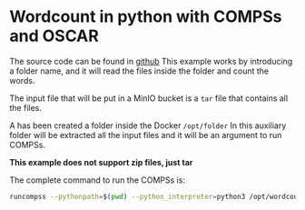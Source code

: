 # Wordcount in python with COMPSs and OSCAR

The source code can be found in [github](https://github.com/bsc-wdc/tutorial_apps/tree/stable/python/wordcount)
This example works by introducing a folder name, and it will read the files inside the folder and count the words.

The input file that will be put in a MinIO bucket is a `tar` file that contains all the files.

A has been created a folder inside the Docker `/opt/folder`
In this auxiliary folder will be extracted all the input files
and it will be an argument to run COMPSs.

**This example does not support zip files, just tar**

The complete command to run the COMPSs is:

``` bash
runcompss --pythonpath=$(pwd) --python_interpreter=python3 /opt/wordcount_merge.py /opt/folder  > $OUTPUT_FILE
```
